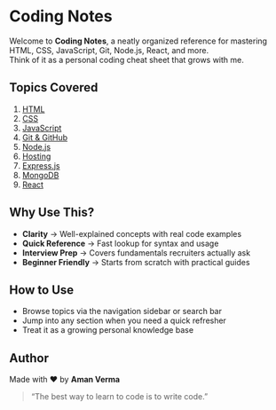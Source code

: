 # Coding Notes

Welcome to **Coding Notes**, a neatly organized reference for mastering HTML, CSS, JavaScript, Git, Node.js, React, and more.  
Think of it as a personal coding cheat sheet that grows with me.

## Topics Covered

1. [HTML](./html/01_Basics.md)
2. [CSS](./css/01_Basics.md)
3. [JavaScript](./js/01_Basics.md)
4. [Git & GitHub](./git-and-github/01_Git-and-Github.md)
5. [Node.js](./node-js/01_Basics.md)
6. [Hosting](./hosting/01_Introduction.md)
7. [Express.js](./express-js/01_Introduction.md)
8. [MongoDB](./mongodb/01_Introduction.md)
9. [React](./react/01_Basics.md)

## Why Use This?

- **Clarity** → Well-explained concepts with real code examples  
- **Quick Reference** → Fast lookup for syntax and usage  
- **Interview Prep** → Covers fundamentals recruiters actually ask  
- **Beginner Friendly** → Starts from scratch with practical guides

## How to Use

- Browse topics via the navigation sidebar or search bar  
- Jump into any section when you need a quick refresher  
- Treat it as a growing personal knowledge base

## Author

Made with ❤️ by **Aman Verma**

> “The best way to learn to code is to write code.”  
